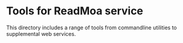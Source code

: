 # Tools for ReadMoa service

This directory includes a range of tools from commandline utilities to supplemental web services.
